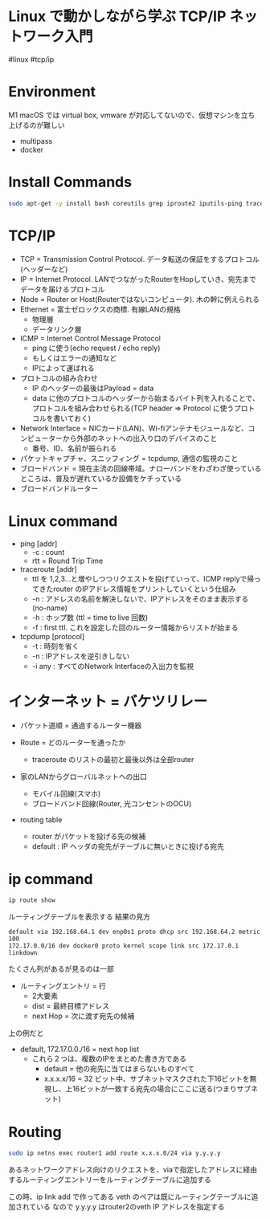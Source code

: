 # Linux で動かしながら学ぶ TCP/IP ネットワーク入門

#linux #tcp/ip


# Environment

M1 macOS では virtual box, vmware が対応してないので、仮想マシンを立ち上げるのが難しい

- multipass
- docker

# Install Commands

```sh
sudo apt-get -y install bash coreutils grep iproute2 iputils-ping traceroute tcpdump bind9-dnsutils dnsmasq-base netcat-openbsd python3 curl wget iptables procps isc-dhcp-client
```

# TCP/IP

- TCP = Transmission Control Protocol. データ転送の保証をするプロトコル(ヘッダーなど)
- IP = Internet Protocol. LANでつながったRouterをHopしていき、宛先までデータを届けるプロトコル
- Node = Router or Host(Routerではないコンピュータ). 木の幹に例えられる
- Ethernet = 富士ゼロックスの商標. 有線LANの規格
  - 物理層
  - データリンク層
- ICMP = Internet Control Message Protocol
  - ping に使う(echo request / echo reply)
  - もしくはエラーの通知など
  - IPによって運ばれる
- プロトコルの組み合わせ
  - IP のヘッダーの最後はPayload = data
  - data に他のプロトコルのヘッダーから始まるバイト列を入れることで、プロトコルを組み合わせられる(TCP header => Protocol に使うプロトコルを書いておく)
- Network Interface = NICカード(LAN)、Wi-fiアンテナモジュールなど、コンピューターから外部のネットへの出入り口のデバイスのこと
  - 番号、ID、名前が振られる
- パケットキャプチャ、スニッフィング = tcpdump, 通信の監視のこと
- ブロードバンド = 現在主流の回線帯域。ナローバンドをわざわざ使っているところは、普及が遅れているか設備をケチっている
- ブロードバンドルーター






# Linux command

- ping [addr]
  - -c : count
  - rtt = Round Trip Time
- traceroute [addr]
  - ttl を 1,2,3...と増やしつつリクエストを投げていって、ICMP replyで帰ってきたrouter のIPアドレス情報をプリントしていくという仕組み
  - -n : アドレスの名前を解決しないで、IPアドレスをそのまま表示する(no-name)
  - -h : ホップ数 (ttl = time to live 回数)
  - -f : first ttl. これを設定した回のルーター情報からリストが始まる
- tcpdump [protocol]
  - -t : 時刻を省く
  - -n : IPアドレスを逆引きしない
  - -i any : すべてのNetwork Interfaceの入出力を監視

# インターネット = バケツリレー

- パケット道順 = 通過するルーター機器
- Route = どのルーターを通ったか
  - traceroute のリストの最初と最後以外は全部router

- 家のLANからグローバルネットへの出口
  - モバイル回線(スマホ)
  - ブロードバンド回線(Router, 光コンセントのOCU)

- routing table
  - router がパケットを投げる先の候補
  - default : IP ヘッダの宛先がテーブルに無いときに投げる宛先

# ip command 

```sh
ip route show
```

ルーティングテーブルを表示する
結果の見方

```
default via 192.168.64.1 dev enp0s1 proto dhcp src 192.168.64.2 metric 100 
172.17.0.0/16 dev docker0 proto kernel scope link src 172.17.0.1 linkdown
```
たくさん列があるが見るのは一部

- ルーティングエントリ = 行
  - 2大要素
  - dist = 最終目標アドレス
  - next Hop = 次に渡す宛先の候補

上の例だと
- default, 172.17.0.0./16 = next hop list
  - これら２つは、複数のIPをまとめた書き方である
    - default = 他の宛先に当てはまらないものすべて
    - x.x.x.x/16 = 32 ビット中、サブネットマスクされた下16ビットを無視し、上16ビットが一致する宛先の場合にここに送る(つまりサブネット)


# Routing

```sh
sudo ip netns exec router1 add route x.x.x.0/24 via y.y.y.y
```

あるネットワークアドレス向けのリクエストを、viaで指定したアドレスに経由するルーティングエントリーをルーティングテーブルに追加する

この時、ip link add で作ってある veth のペアは既にルーティングテーブルに追加されている
なので y.y.y.y はrouter2のveth IP アドレスを指定する
